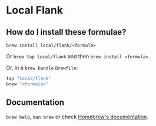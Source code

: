 # Local Flank

## How do I install these formulae?

`brew install local/flank/<formula>`

Or `brew tap local/flank` and then `brew install <formula>`.

Or, in a `brew bundle` `Brewfile`:

```ruby
tap "local/flank"
brew "<formula>"
```

## Documentation

`brew help`, `man brew` or check [Homebrew's documentation](https://docs.brew.sh).
